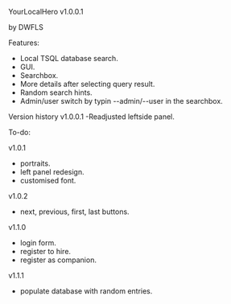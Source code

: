 YourLocalHero v1.0.0.1


by DWFLS


Features:
- Local TSQL database search.
- GUI.
- Searchbox.
- More details after selecting query result.
- Random search hints.
- Admin/user switch by typin --admin/--user in the searchbox.


Version history
v1.0.0.1
-Readjusted leftside panel.


To-do:

v1.0.1

- portraits.
- left panel redesign.
- customised font.


v1.0.2

- next, previous, first, last buttons.


v1.1.0

- login form.
- register to hire.
- register as companion.


v1.1.1
- populate database with random entries.
